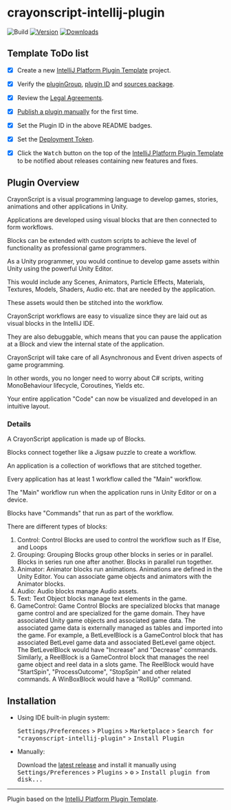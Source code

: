 # crayonscript-intellij-plugin

![Build](https://github.com/CrayonScript/crayonscript-intellij-plugin/workflows/Build/badge.svg)
[![Version](https://img.shields.io/jetbrains/plugin/v/16582-crayonscript.svg)](https://plugins.jetbrains.com/plugin/16582-crayonscript)
[![Downloads](https://img.shields.io/jetbrains/plugin/d/16582-crayonscript.svg)](https://plugins.jetbrains.com/plugin/16582-crayonscript)

## Template ToDo list
- [x] Create a new [IntelliJ Platform Plugin Template][template] project.
- [x] Verify the [pluginGroup](/gradle.properties), [plugin ID](/src/main/resources/META-INF/plugin.xml) and [sources package](/src/main/kotlin).
- [x] Review the [Legal Agreements](https://plugins.jetbrains.com/docs/marketplace/legal-agreements.html).
- [x] [Publish a plugin manually](https://plugins.jetbrains.com/docs/intellij/publishing-plugin.html?from=IJPluginTemplate) for the first time.
- [x] Set the Plugin ID in the above README badges.
- [x] Set the [Deployment Token](https://plugins.jetbrains.com/docs/marketplace/plugin-upload.html).
- [x] Click the <kbd>Watch</kbd> button on the top of the [IntelliJ Platform Plugin Template][template] to be notified about releases containing new features and fixes.


## Plugin Overview

<!-- Plugin description -->

CrayonScript is a visual programming language to develop games, stories, animations and other applications in Unity.

Applications are developed using visual blocks that are then connected to form workflows.

Blocks can be extended with custom scripts to achieve the level of functionality as professional game programmers.

As a Unity programmer, you would continue to develop game assets within Unity using the powerful Unity Editor.

This would include any Scenes, Animators, Particle Effects, Materials, Textures, Models, Shaders, Audio etc. that are needed by the application.

These assets would then be stitched into the workflow.

CrayonScript workflows are easy to visualize since they are laid out as visual blocks in the IntelliJ IDE.

They are also debuggable, which means that you can pause the application at a Block and view the internal state of the application.

CrayonScript will take care of all Asynchronous and Event driven aspects of game programming.

In other words, you no longer need to worry about C# scripts, writing MonoBehaviour lifecycle, Coroutines, Yields etc.

Your entire application "Code" can now be visualized and developed in an intuitive layout.

### Details

A CrayonScript application is made up of Blocks.

Blocks connect together like a Jigsaw puzzle to create a workflow.

An application is a collection of workflows that are stitched together. 

Every application has at least 1 workflow called the "Main" workflow.

The "Main" workflow run when the application runs in Unity Editor or on a device.

Blocks have "Commands" that run as part of the workflow.

There are different types of blocks:

1. Control: Control Blocks are used to control the workflow such as If Else, and Loops
2. Grouping: Grouping Blocks group other blocks in series or in parallel. Blocks in series run one after another. Blocks in parallel run together.
3. Animator: Animator blocks run animations. Animations are defined in the Unity Editor. You can associate game objects and animators with the Animator blocks.
4. Audio: Audio blocks manage Audio assets.
5. Text: Text Object blocks manage text elements in the game.
6. GameControl: Game Control Blocks are specialized blocks that manage game control and are specialized for the game domain. 
   They have associated Unity game objects and associated game data. 
   The associated game data is externally managed as tables and imported into the game. 
   For example, a BetLevelBlock is a GameControl block that has associated BetLevel game data and associated BetLevel game object.
   The BetLevelBlock would have "Increase" and "Decrease" commands.
   Similarly, a ReelBlock is a GameControl block that manages the reel game object and reel data in a slots game.
   The ReelBlock would have "StartSpin", "ProcessOutcome", "StopSpin" and other related commands.
   A WinBoxBlock would have a "RollUp" command.

<!-- Plugin description end -->

## Installation

- Using IDE built-in plugin system:
  
  <kbd>Settings/Preferences</kbd> > <kbd>Plugins</kbd> > <kbd>Marketplace</kbd> > <kbd>Search for "crayonscript-intellij-plugin"</kbd> >
  <kbd>Install Plugin</kbd>
  
- Manually:

  Download the [latest release](https://github.com/CrayonScript/crayonscript-intellij-plugin/releases/latest) and install it manually using
  <kbd>Settings/Preferences</kbd> > <kbd>Plugins</kbd> > <kbd>⚙️</kbd> > <kbd>Install plugin from disk...</kbd>


---
Plugin based on the [IntelliJ Platform Plugin Template][template].

[template]: https://github.com/JetBrains/intellij-platform-plugin-template
